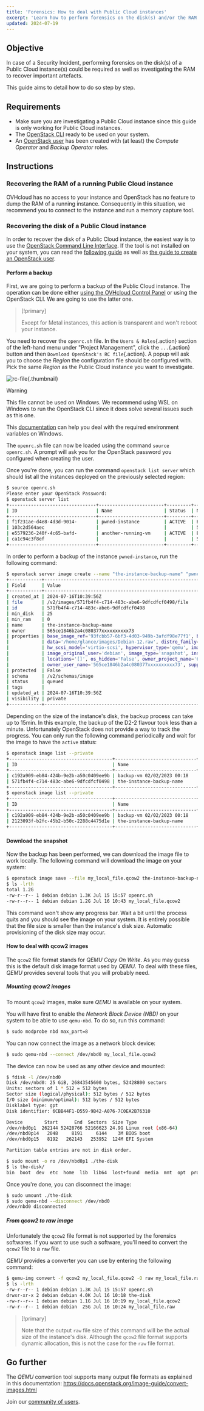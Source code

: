 ```yaml
---
title: 'Forensics: How to deal with Public Cloud instances'
excerpt: 'Learn how to perform forensics on the disk(s) and/or the RAM of a Public Cloud instance in case of a security incident'
updated: 2024-07-19
---
```


## Objective

In case of a Security Incident, performing forensics on the disk(s) of a Public Cloud instance(s) could be required as well as investigating the RAM to recover important artefacts.

This guide aims to detail how to do so step by step.

## Requirements

- Make sure you are investigating a Public Cloud instance since this guide is only working for Public Cloud instances.
- The [OpenStack CLI](/pages/public_cloud/compute/prepare_the_environment_for_using_the_openstack_api) ready to be used on your system.
- An [OpenStack user](/pages/public_cloud/compute/create_and_delete_a_user) has been created with (at least) the _Compute Operator_ and _Backup Operator_ roles.

## Instructions

### Recovering the RAM of a running Public Cloud instance

OVHcloud has no access to your instance and OpenStack has no feature to dump the RAM of a running instance. Consequently in this situation, we recommend you to connect to the instance and run a memory capture tool.

### Recovering the disk of a Public Cloud instance

In order to recover the disk of a Public Cloud instance, the easiest way is to use the [OpenStack Command Line Interface](https://docs.openstack.org/newton/user-guide/common/cli-overview.html). If the tool is not installed on your system, you can read the [following guide](/pages/public_cloud/compute/prepare_the_environment_for_using_the_openstack_api) as well as [the guide to create an OpenStack user](/pages/public_cloud/compute/create_and_delete_a_user).

#### Perform a backup

First, we are going to perform a backup of the Public Cloud instance. The operation can be done either [using the OVHcloud Control Panel](/pages/public_cloud/compute/save_an_instance) or using the OpenStack CLI. We are going to use the latter one.

> [!primary]
>
> Except for Metal instances, this action is transparent and won't reboot your instance.

You need to recover the `openrc.sh` file. In the `Users & Roles`{.action} section of the left-hand menu under "Project Management", click the `...`{.action} button and then `Download OpenStack's RC file`{.action}. A popup will ask you to choose the _Region_ the configuration file should be configured with. Pick the same _Region_ as the Public Cloud instance you want to investigate.

![rc-file](images/rc-file.png){.thumbnail}

> [!warning]
> This file cannot be used on Windows. We recommend using WSL on Windows to run the OpenStack CLI since it does solve several issues such as this one.
>
> This [documentation](/pages/public_cloud/compute/loading_openstack_environment_variables) can help you deal with the required environment variables on Windows.

The `openrc.sh` file can now be loaded using the command `source openrc.sh`. A prompt will ask you for the OpenStack password you configured when creating the user.

Once you're done, you can run the command `openstack list server` which should list all the instances deployed on the previously selected region:

```bash
$ source openrc.sh
Please enter your OpenStack Password:
$ openstack server list
+--------------------------------+------------------------+---------+----------------------------------+-----------+-----------+
| ID                             | Name                   | Status  | Networks                         | Image     | Flavor    |
+--------------------------------+------------------------+---------+----------------------------------+-----------+-----------+
| f1f231ae-d4e8-4d3d-9014-       | pwned-instance         | ACTIVE  | Ext-Net=2001:41d0:xxx:xxx::xxxx, | Debian 12 | d2-2      |
| 103c2d564aec                   |                        |         | 51.91.xxx.xxx                    |           |           |
| e5579236-240f-4c65-bafd-       | another-running-vm     | ACTIVE  | Ext-Net=2001:41d0:xxx:xxx::xxxx, |           | win-c2-15 |
| ca1c94c3f8ef                   |                        |         | 57.128.xxx.xxx                   |           |           |
+--------------------------------+------------------------+---------+----------------------------------+-----------+-----------+
```

In order to perform a backup of the instance `pwned-instance`, run the following command:

```bash
$ openstack server image create --name "the-instance-backup-name" "pwned-instance"
+------------+-------------------------------------------------------------------------------------------------------------------------+
| Field      | Value                                                                                                                   |
+------------+-------------------------------------------------------------------------------------------------------------------------+
| created_at | 2024-07-16T10:39:56Z                                                                                                    |
| file       | /v2/images/571fb4f4-c714-483c-abe6-9dfcdfcf0498/file                                                                    |
| id         | 571fb4f4-c714-483c-abe6-9dfcdfcf0498                                                                                    |
| min_disk   | 25                                                                                                                      |
| min_ram    | 0                                                                                                                       |
| name       | the-instance-backup-name                                                                                                |
| owner      | 565ce1846b2a4c080377xxxxxxxxxx73                                                                                        |
| properties | base_image_ref='93fcbb57-6bf3-4d03-949b-3afdf98e77f1', build_id='aa816ca5-f59a-439c-94a9-b1e18ed564ee',                 |
|            | data='/home/glance/images/Debian-12.raw', distro_family='debian', hw_disk_bus='scsi', hw_qemu_guest_agent='yes',        |
|            | hw_scsi_model='virtio-scsi', hypervisor_type='qemu', image_build_date='2024-07-01 12:48:37',                            |
|            | image_original_user='debian', image_type='snapshot', instance_uuid='f1f231ae-d4e8-4d3d-9014-103c2d564aec',              |
|            | locations='[]', os_hidden='False', owner_project_name='686981609xxxxxx2',                                               |
|            | owner_user_name='565ce1846b2a4c080377xxxxxxxxxx73', support_rtm='no', user_id='85265a173b7c4c26ba48899xxxxxxxx8'        |
| protected  | False                                                                                                                   |
| schema     | /v2/schemas/image                                                                                                       |
| status     | queued                                                                                                                  |
| tags       |                                                                                                                         |
| updated_at | 2024-07-16T10:39:56Z                                                                                                    |
| visibility | private                                                                                                                 |
+------------+-------------------------------------------------------------------------------------------------------------------------+
```

Depending on the size of the instance's disk, the backup process can take up to 15min. In this example, the backup of the D2-2 flavour took less than a minute. Unfortunately OpenStack does not provide a way to track the progress. You can only run the following command periodically and wait for the image to have the `active` status:

```bash
$ openstack image list --private
+--------------------------------------+------------------------------+--------+
| ID                                   | Name                         | Status |
+--------------------------------------+------------------------------+--------+
| c192a909-eb84-424b-9e2b-a50c0409ee9b | backup-vm 02/02/2023 00:18   | active |
| 571fb4f4-c714-483c-abe6-9dfcdfcf0498 | the-instance-backup-name     | queued |
+--------------------------------------+------------------------------+--------+
$ openstack image list --private
+--------------------------------------+------------------------------+--------+
| ID                                   | Name                         | Status |
+--------------------------------------+------------------------------+--------+
| c192a909-eb84-424b-9e2b-a50c0409ee9b | backup-vm 02/02/2023 00:18   | active |
| 2123093f-b2fc-45b2-b50c-2288c4475d1e | the-instance-backup-name     | active |
+--------------------------------------+------------------------------+--------+
```

#### Download the snapshot

Now the backup has been performed, we can download the image file to work locally. The following command will download the image on your system:

```bash
$ openstack image save --file my_local_file.qcow2 the-instance-backup-name
$ ls -lrth
total 1.2G
-rw-r--r-- 1 debian debian 1.3K Jul 15 15:57 openrc.sh
-rw-r--r-- 1 debian debian 1.2G Jul 16 10:43 my_local_file.qcow2
```

This command won't show any progress bar. Wait a bit until the process quits and you should see the image on your system. It is entirely possible that the file size is smaller than the instance's disk size. Automatic provisioning of the disk size may occur.

#### How to deal with qcow2 images

The `qcow2` file format stands for _QEMU Copy On Write_. As you may guess this is the default disk image format used by _QEMU_.
To deal with these files, _QEMU_ provides several tools that you will probably need.

##### Mounting qcow2 images

To mount `qcow2` images, make sure _QEMU_ is available on your system.

You will have first to enable the _Network Block Device (NBD)_ on your system to be able to use `qemu-nbd`. To do so, run this command:

```bash
$ sudo modprobe nbd max_part=8
```

You can now connect the image as a network block device:

```bash
$ sudo qemu-nbd --connect /dev/nbd0 my_local_file.qcow2
```

The device can now be used as any other device and mounted:

```bash
$ fdisk -l /dev/nbd0
Disk /dev/nbd0: 25 GiB, 26843545600 bytes, 52428800 sectors
Units: sectors of 1 * 512 = 512 bytes
Sector size (logical/physical): 512 bytes / 512 bytes
I/O size (minimum/optimal): 512 bytes / 512 bytes
Disklabel type: gpt
Disk identifier: 6CBB44F1-D559-9B42-A076-7C0EA2B76310

Device        Start      End  Sectors  Size Type
/dev/nbd0p1  262144 52428766 52166623 24.9G Linux root (x86-64)
/dev/nbd0p14   2048     8191     6144    3M BIOS boot
/dev/nbd0p15   8192   262143   253952  124M EFI System

Partition table entries are not in disk order.

$ sudo mount -o ro /dev/nbd0p1 ./the-disk
$ ls the-disk/
bin  boot  dev  etc  home  lib  lib64  lost+found  media  mnt  opt  proc  root  run  sbin  srv  sys  tmp  usr  var
```

Once you're done, you can disconnect the image:

```bash
$ sudo umount ./the-disk
$ sudo qemu-nbd --disconnect /dev/nbd0
/dev/nbd0 disconnected
```

##### From qcow2 to raw image

Unfortunately the `qcow2` file format is not supported by the forensics softwares. If you want to use such a software, you'll need to convert the `qcow2` file to a `raw` file.

_QEMU_ provides a converter you can use by entering the following command:

```bash
$ qemu-img convert -f qcow2 my_local_file.qcow2 -O raw my_local_file.raw
$ ls -lrth
-rw-r--r-- 1 debian debian 1.3K Jul 15 15:57 openrc.sh
drwxr-xr-x 2 debian debian 4.0K Jul 16 10:18 the-disk
-rw-r--r-- 1 debian debian 1.1G Jul 16 10:19 my_local_file.qcow2
-rw-r--r-- 1 debian debian  25G Jul 16 10:24 my_local_file.raw
```

> [!primary]
>
> Note that the output `raw` file size of this command will be the actual size of the instance's disk. Although the `qcow2` file format supports dynamic allocation, this is not the case for the `raw` file format.

## Go further

The _QEMU_ convertion tool supports many output file formats as explained in this documentation: <https://docs.openstack.org/image-guide/convert-images.html>

Join our [community of users](/links/community).
